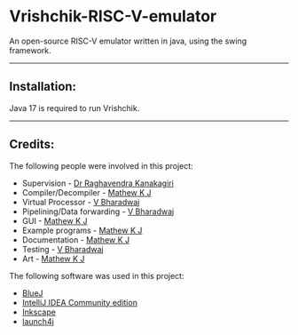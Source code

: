 # Vrishchik-RISC-V-emulator
An open-source RISC-V emulator written in java, using the swing framework.

---

## Installation:

Java 17 is required to run Vrishchik.

---

## Credits:

The following people were involved in this project:

- Supervision - [Dr Raghavendra Kanakagiri](https://scholar.google.com/citations?user=7udEeZcAAAAJ&hl=en)
- Compiler/Decompiler - [Mathew K J](https://github.com/MathewKJ2048)
- Virtual Processor - [V Bharadwaj](https://github.com/Bharadwaj1720)
- Pipelining/Data forwarding - [V Bharadwaj](https://github.com/Bharadwaj1720)
- GUI - [Mathew K J](https://github.com/MathewKJ2048)
- Example programs - [Mathew K J](https://github.com/MathewKJ2048)
- Documentation - [Mathew K J](https://github.com/MathewKJ2048)
- Testing - [V Bharadwaj](https://github.com/Bharadwaj1720)
- Art - [Mathew K J](https://github.com/MathewKJ2048)

The following software was used in this project:

- [BlueJ](https://www.bluej.org/)
- [IntelliJ IDEA Community edition](https://www.jetbrains.com/idea/)
- [Inkscape](https://inkscape.org/)
- [launch4j](http://launch4j.sourceforge.net/)

